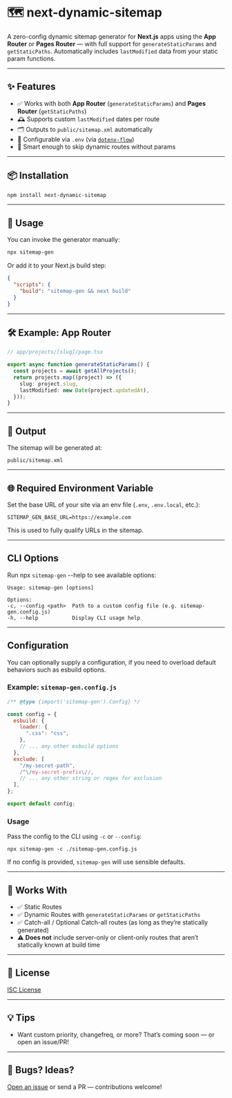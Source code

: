 # 🗺️ next-dynamic-sitemap

A zero-config dynamic sitemap generator for **Next.js** apps using the **App Router** or **Pages Router** — with full support for `generateStaticParams` and `getStaticPaths`. Automatically includes `lastModified` data from your static param functions.

---

## ✨ Features

- ✅ Works with both **App Router** (`generateStaticParams`) and **Pages Router** (`getStaticPaths`)
- 🕰️ Supports custom `lastModified` dates per route
- 🗂️ Outputs to `public/sitemap.xml` automatically
- 🔧 Configurable via `.env` (via [`dotenv-flow`](https://www.npmjs.com/package/dotenv-flow))
- 🧠 Smart enough to skip dynamic routes without params

---

## 📦 Installation

```bash
npm install next-dynamic-sitemap
```

---

## 🚀 Usage

You can invoke the generator manually:

```bash
npx sitemap-gen
```

Or add it to your Next.js build step:

```json
{
  "scripts": {
    "build": "sitemap-gen && next build"
  }
}
```

---

## 🛠️ Example: App Router

```ts
// app/projects/[slug]/page.tsx

export async function generateStaticParams() {
  const projects = await getAllProjects();
  return projects.map((project) => ({
    slug: project.slug,
    lastModified: new Date(project.updatedAt),
  }));
}
```

---

## 📄 Output

The sitemap will be generated at:

```
public/sitemap.xml
```

---

## 🌐 Required Environment Variable

Set the base URL of your site via an env file (`.env`, `.env.local`, etc.):

```
SITEMAP_GEN_BASE_URL=https://example.com
```

This is used to fully qualify URLs in the sitemap.

---

## CLI Options

Run npx `sitemap-gen` --help to see available options:

```
Usage: sitemap-gen [options]

Options:
-c, --config <path>  Path to a custom config file (e.g. sitemap-gen.config.js)
-h, --help           Display CLI usage help
```

---

## Configuration

You can optionally supply a configuration, if you need to overload default behaviors such as esbuild options.

### Example: `sitemap-gen.config.js`

```js
/** @type {import('sitemap-gen').Config} */

const config = {
  esbuild: {
    loader: {
      ".css": "css",
    },
    // ... any other esbuild options
  },
  exclude: [
    "/my-secret-path",
    /^\/my-secret-prefix\//,
    // ... any other string or regex for exclusion
  ],
};

export default config;
```

### Usage

Pass the config to the CLI using `-c` or `--config`:

```
npx sitemap-gen -c ./sitemap-gen.config.js
```

If no config is provided, `sitemap-gen` will use sensible defaults.

---

## 🧪 Works With

- ✅ Static Routes
- ✅ Dynamic Routes with `generateStaticParams` or `getStaticPaths`
- ✅ Catch-all / Optional Catch-all routes (as long as they’re statically generated)
- ⚠️ **Does not** include server-only or client-only routes that aren’t statically known at build time

---

## 📘 License

[ISC License](./LICENSE)

---

## 💡 Tips

- Want custom priority, changefreq, or more? That’s coming soon — or open an issue/PR!

---

## 🐛 Bugs? Ideas?

[Open an issue](https://github.com/grissly-man/next-dynamic-sitemap/issues) or send a PR — contributions welcome!
